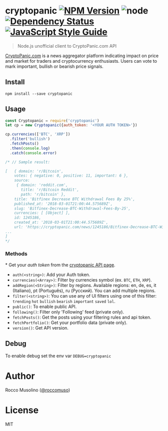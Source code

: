 # cryptopanic [![NPM Version](https://img.shields.io/npm/v/cryptopanic.svg)](https://www.npmjs.com/package/cryptopanic) ![node](https://img.shields.io/node/v/cryptopanic.svg) [![Dependency Status](https://david-dm.org/roccomuso/cryptopanic.png)](https://david-dm.org/roccomuso/cryptopanic) [![JavaScript Style Guide](https://img.shields.io/badge/code_style-standard-brightgreen.svg)](https://standardjs.com)

> Node.js unofficial client to CryptoPanic.com API

[CryptoPanic.com](https://cryptopanic.com) is a news aggregator platform indicating impact on price and market for traders and cryptocurrency enthusiasts. Users can vote to mark important, bullish or bearish price signals.

## Install

    npm install --save cryptopanic

## Usage

```javascript
const Cryptopanic = require('cryptopanic')
let cp = new Cryptopanic({auth_token: '<YOUR AUTH TOKEN>'})

cp.currencies(['BTC', 'XRP'])
  .filter('bullish')
  .fetchPosts()
  .then(console.log)
  .catch(console.error)

/* // Sample result:

[   { domain: 'r/Bitcoin',
    votes: { negative: 0, positive: 11, important: 6 },
    source:
     { domain: 'reddit.com',
       title: 'r/Bitcoin Reddit',
       path: 'r/bitcoin' },
    title: 'Bitfinex Decrease BTC Withdrawal Fees By 25%',
    published_at: '2018-03-01T21:00:44.575689Z',
    slug: 'Bitfinex-Decrease-BTC-Withdrawal-Fees-By-25',
    currencies: [ [Object] ],
    id: 1245186,
    created_at: '2018-03-01T21:00:44.575689Z',
    url: 'https://cryptopanic.com/news/1245186/Bitfinex-Decrease-BTC-Withdrawal-Fees-By-25' },
...
]
*/


```

### Methods

\* Get your *auth token* from the [cryptopanic API page](https://cryptopanic.com/about/api/).

- `auth(<string>)`: Add your Auth token.
- `currencies(<Array>)`: Filter by currencies symbol (ex. `BTC`, `ETH`, `XRP`).
- `addRegion(<String>)`: Filter by regions. Available regions: en, de, es, it (Italiano), pt (Português), ru (Русский). You can add multiple regions.
- `filter(<string>)`: You can use any of UI filters using one of this filter: `trending` `hot` `bullish` `bearish` `important` `saved` `lol`.
- `public()`: To enable public API.
- `following()`: Filter only 'Following' feed (private only).
- `fetchPosts()`: Get the posts using your filtering rules and api token.
- `fetchPortfolio()`: Get your portfolio data (private only).
- `version()`: Get API version.

## Debug

To enable debug set the env var `DEBUG=cryptopanic`

# Author

Rocco Musolino ([@roccomuso](https://twitter.com/roccomuso))

# License

MIT
